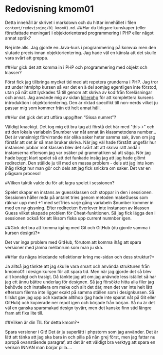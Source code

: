 ---
---
Redovisning kmom01
=========================

Detta innehåll är skrivet i markdown och du hittar innehållet i filen `content/redovisning/01_kmom01.md`.
##Har du tidigare kunskaper (eller förutfattade meningar) i objektorienterad programmering i PHP eller något annat språk?

Nej inte alls. Jag gjorde en Java-kurs i programmering på komvux men den slutade precis innan objektorientering. 
Jag hade väl en känsla att det skulle vara svårt att greppa. 

##Hur gick det att komma in i PHP och programmering med objekt och klasser?

Först fick jag tillbringa mycket tid med att repetera grunderna i PHP. Jag tror att under htmlphp kursen så var det en ä
del somjag egentligen inte förstod, utan på nåt sätt lyckades få till genom att skriva av kod från föreläsningar och annat.
Jag använde mig av sidan [killerphp](https://www.killerphp.com/) för att komplettera kursens introduktion i 
objektorientering. Den är riktad specifikt till non-nerds vilket ju passar mig som kommer från ett helt annat håll.


##Hur det gick det att utföra uppgiften “Gissa numret”?

Väldigt knackigt. Det tog mig ett bra tag att förstå det här med "this->" och att den lokala variabeln $number var 
nåt annat än klassmetodens  number... Det är vansinnigt förvirrande när olika saker heter samma sak, även om jag förstår 
att det är så man brukar skriva. När jag väl hade förstått ungefär hur instansen jobbar mot klassen blev det svårt att
att skriva rätt ändå i instanserna eftersom jag var osäker på grammatiken så att säga. Nör jag hade byggt klart spelet så
att det funkade insåg jag att jag hade glömt redirecten. Den ställde ju till med en massa problem - dels att jag inte kom ihåg
riktigt hur man gör och dels att jag fick snickra om saker. Det var en plågsam process!

#Vilken taktik valde du för att lagra spelet i sessionen?

Spelet skapar en instans av guessklassen och stoppar in den i sessionen. Sessionen håller reda på antalet tries genom 
metoden makeGuess som räknar upp med +1 med setTries varje gång variabeln $number kommer in med en ny gissning. 
Efter redirecten överlever inte instansen av klassen Guess vilket skapade problem för Cheat-funktionen. Så jag fick lägga
den i sessionen också för att liksom fiska upp current numnber igen. 

##Gick det bra att komma igång med Git och GitHub (du gjorde samma i kursen design)?*

Det var inga problem med GitHub, förutom att komma ihåg att spara versioner med jämna mellanrum som man ju ska.

##Har du några inledande reflektioner kring me-sidan och dess struktur?*

Ja alltså jag tänkte att jag skulle vara smart och använda strukturen från kmomo01 i design kursen för att spara tid.
Men när jag gjorde det så blev allt konstigt och trasigt. Då tänkte jag att om jag anävnde less istället så har jag 
ett ännu bättre underlag för designen. Så jag försökte hitta alla filer jag behövde och installera om make och allt det
där, men det var inte helt lätt eftersom filerna inte ligger exakt på samma ställen som i designkursen. Så tillslut 
gav jag upp och kastade alltihop (jag hade inte sparat nåt på Git eller GitHub) och kopierade ner repot igen och började från 
början. Så nu är det väl en ganska sparsmakad design tyvärr, men det kanske finn stid längre fram att fixa lite till.

##Vilken är din TIL för detta kmom?* 

Spara versioner i Git! Det är ju superlätt i phpstorm som jag använder. Det är lätt att tänka att jag ska bara in 
och pilla på nån grej först, men jag fattar nu apropå  ovanstående paragraf, att det är ett väldigt bra verktyg att 
spara en verison INNAN man börjar pilla....
